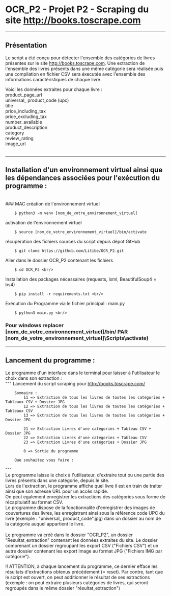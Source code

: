 # OCR_P2 - Projet P2 -  Scraping du site http://books.toscrape.com
***
## Présentation
Le script a été conçu pour détecter l'ensemble des catégories de livres présentes sur le site http://books.toscrape.com.
Une extraction de l'ensemble des livres présents dans une même catégorie sera réalisée puis une compilation en fichier CSV sera éxecutée avec l'ensemble des informations caractéristiques de chaque livre.

Voici les données extraites pour chaque livre : 
<br/>
product_page_url <br/>
universal_ product_code (upc) <br/>
title <br/>
price_including_tax <br/>
price_excluding_tax <br/>
number_available <br/>
product_description <br/>
category <br/>
review_rating <br/>
image_url <br/>
<br/>

***
## Installation d'un environnement virtuel ainsi que les dépendances associées pour l'exécution du programme :  
<br/>
### MAC
création de l'environnement virtuel<br/>

        $ python3 -m venv [nom_de_votre_environnement_virtuel] 

activation de l'environnement virtuel <br/>

        $ source [nom_de_votre_environnement_virtuel]/bin/activate
        
récupération des fichiers sources du script depuis dépot GitHub<br/>

        $ git clone https://github.com/Litibe/OCR_P2.git

Aller dans le dossier OCR_P2 contenant les fichiers<br/>

        $ cd OCR_P2 <br/>
        
Installation des packages nécessaires (requests, lxml, BeautifulSoup4 = bs4)<br/>

        $ pip install -r requirements.txt <br/>
        
Exécution du Programme via le fichier principal : main.py<br/>

        $ python3 main.py <br/>

### Pour windows replacer [nom_de_votre_environnement_virtuel]/bin/ PAR  [nom_de_votre_environnement_virtuel]\Scripts\activate)

***
## Lancement du programme : 
Le programme d'un interface dans le terminal pour laisser à l'utilisateur le choix dans son extraction : <br/>
"""
        Lancement du script scraping pour http://books.toscrape.com/

        Sommaire : 
            11 => Extraction de tous les livres de toutes les catégories + Tableaux CSV + Dossier JPG
            12 => Extraction de tous les livres de toutes les catégories + Tableaux CSV
            13 => Extraction de tous les livres de toutes les catégories + Dossier JPG 
            
            21 => Extraction Livres d'une catégories + Tableau CSV + Dossier JPG
            22 => Extraction Livres d'une catégories + Tableau CSV 
            23 => Extraction Livres d'une catégories + Dossier JPG
            
            0 => Sortie du programme
        
        Que souhaitez vous faire : 
"""
 <br/>
Le programme laisse le choix à l'utilisateur, d'extraire tout ou une partie des livres présents dans une catégorie, depuis le site. <br/>
Lors de l'extraction, le programme affiche quel livre il est en train de traiter ainsi que son adresse URL pour un accès rapide. <br/>
On peut egalement enregistrer les extractions des catégories sous forme de récapitulatif au format CSV. <br/>
Le programme dispose de la fonctionnalité d'enregistrer des images de couvertures des livres, les enregistrant ainsi sous la référence code UPC du livre (exemple : "universal_ product_code".jpg) dans un dossier au nom de la catégorie auquel appartient le livre. <br/>
 <br/>
 Le programme va créé dans le dossier "OCR_P2", un dossier "Resultat_extraction" contenant les données extraites du site. Le dossier comprenant un dossier regroupant les export CSV ("Fichiers CSV") et un autre dossier contenant les export Image au format JPG ("Fichiers IMG par catégorie").
 
 !! ATTENTION, à chaque lancement du programme, ce dernier efface les résultats d'extractions obtenus précédement (= reset). Par contre, tant que le script est ouvert, on peut additionner le résultat de ses extractions (exemple : on peut extraire plusieurs catégories de livres, qui seront regroupés dans le même dossier "résultat_extraction")

## 
